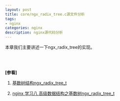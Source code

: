 ```yaml
---
layout: post
title: core/ngx_radix_tree.c源文件分析
tags:
- nginx
categories: nginx
description: nginx源代码分析
---
```



本章我们主要讲述一下ngx_radix_tree的实现。


<!-- more -->









<br />
<br />

**[参看]**

1. [基数树结构ngx_radix_tree_t](https://blog.csdn.net/u012819339/article/details/53581203?utm_source=blogxgwz0)

2. [nginx 学习八 高级数据结构之基数树ngx_radix_tree_t](https://www.cnblogs.com/blfshiye/p/5269679.html)


<br />
<br />
<br />

